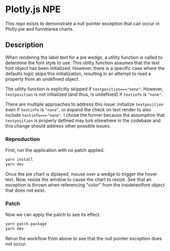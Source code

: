 # Plotly.js NPE

This repo exists to demonstrate a null pointer exception that can occur in Plotly pie and funnelarea charts.

## Description

When rendering the label text for a pie wedge, a utility function is called to determine the font style to use. This utility function assumes that the text font object has been initialized. However, there is a specific case where the defaults logic skips this initialization, resulting in an attempt to read a property from an undefined object.

The utility function is explicitly skipped if `textposition==="none"`. However, `textposition` is not initialized (and thus, is undefined) if `textinfo` is `"none"`.

There are multiple approaches to address this issue: initialize `textposition` even if `textinfo` is `"none"`, or expand the check on text render to also include `textinfo==="none"`. I chose the former because the assumption that `textposition` is properly defined may lurk elsewhere in the codebase and this change should address other possible issues.

### Reproduction

First, run the application with no patch applied.

```sh
yarn install
yarn dev
```

Once the pie chart is diplayed, mouse over a wedge to trigger the hover text. Now, resize the window to cause the chart to resize. See that an exception is thrown when referencing "color" from the insidetextfont object that does not exist.

### Patch

Now we can apply the patch to see its effect.

```sh
yarn patch-package
yarn dev
```

Rerun the workflow from above to see that the null pointer exception does not occur.
